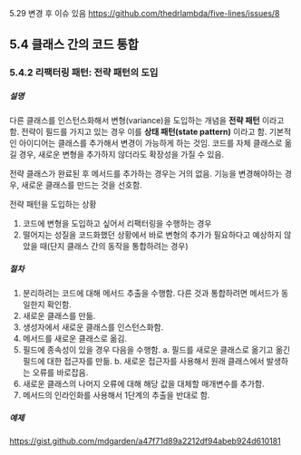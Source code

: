 5.29 변경 후 이슈 있음
https://github.com/thedrlambda/five-lines/issues/8


## 5.4 클래스 간의 코드 통합
### 5.4.2 리팩터링 패턴: 전략 패턴의 도입

##### 설명
다른 클래스를 인스턴스화해서 변형(variance)을 도입하는 개념을 **전략 패턴** 이라고 함. 전략이 필드를 가지고 있는 경우 이를 **상태 패턴(state pattern)** 이라고 함.
기본적인 아이디어는 클래스를 추가해서 변경이 가능하게 하는 것임. 코드를 자체 클래스로 옮길 경우, 새로운 변형을 추가하지 않더라도 확장성을 가질 수 있음.

전략 클래스가 완료된 후 메서드를 추가하는 경우는 거의 없음.
기능을 변경해야하는 경우, 새로운 클래스를 만드는 것을 선호함.

전략 패턴을 도입하는 상황
1. 코드에 변형을 도입하고 싶어서 리팩터링을 수행하는 경우
2. 떨어지는 성질을 코드화했던 상황에서 바로 변형의 추가가 필요하다고 예상하지 않았을 때(단지 클래스 간의 동작을 통합하려는 경우)

##### 절차
1. 분리하려는 코드에 대해 메서드 추출을 수행함. 다른 것과 통합하려면 메서드가 동일한지 확인함.
2. 새로운 클래스를 만듦.
3. 생성자에서 새로운 클래스를 인스턴스화함.
4. 메서드를 새로운 클래스로 옮김.
5. 필드에 종속성이 있을 경우 다음을 수행함.
	a. 필드를 새로운 클래스로 옮기고 옮긴 필드에 대한 접근자를 만듦.
	b. 새로운 접근자를 사용해서 원래 클래스에서 발생하는 오류를 바로잡음.
6. 새로운 클래스의 나머지 오류에 대해 해당 값을 대체할 매개변수를 추가함.
7. 메서드의 인라인화를 사용해서 1단계의 추출을 반대로 함.

##### 예제
https://gist.github.com/mdgarden/a47f71d89a2212df94abeb924d610181